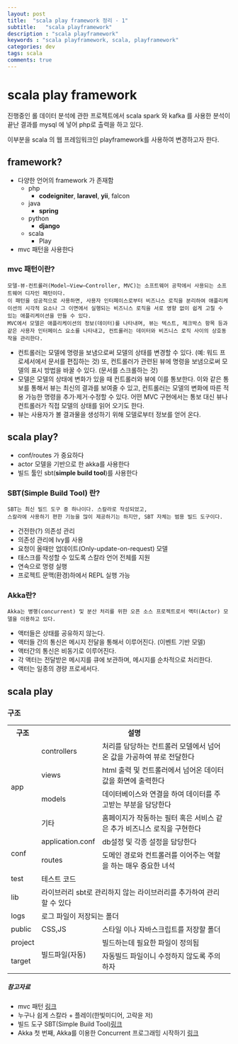 ```yaml
---
layout: post
title:  "scala play framework 정리 - 1"
subtitle:   "scala playframework"
description : "scala playframework"
keywords : "scala playframework, scala, playframework"
categories: dev
tags: scala
comments: true
---
```

# scala play framework

진행중인 롤 데이터 분석에 관한 프로젝트에서 scala spark 와 kafka 를 사용한 분석이 끝난 결과를 mysql 에 넣어 php로 출력을 하고 있다.

이부분을 scala 의 웹 프레임워크인 playframework를 사용하여 변경하고자 한다.


## framework?
* 다양한 언어의 framework 가 존재함
	* php
		- **codeigniter**, **laravel**, **yii**, falcon
	* java
		- **spring**
	* python
		- **django**
	* scala
		- Play
* mvc 패턴을 사용한다

### mvc 패턴이란?
```
모델-뷰-컨트롤러(Model–View–Controller, MVC)는 소프트웨어 공학에서 사용되는 소프트웨어 디자인 패턴이다.
이 패턴을 성공적으로 사용하면, 사용자 인터페이스로부터 비즈니스 로직을 분리하여 애플리케이션의 시각적 요소나 그 이면에서 실행되는 비즈니스 로직을 서로 영향 없이 쉽게 고칠 수 있는 애플리케이션을 만들 수 있다.
MVC에서 모델은 애플리케이션의 정보(데이터)를 나타내며, 뷰는 텍스트, 체크박스 항목 등과 같은 사용자 인터페이스 요소를 나타내고, 컨트롤러는 데이터와 비즈니스 로직 사이의 상호동작을 관리한다.
```
* 컨트롤러는 모델에 명령을 보냄으로써 모델의 상태를 변경할 수 있다. (예: 워드 프로세서에서 문서를 편집하는 것) 또, 컨트롤러가 관련된 뷰에 명령을 보냄으로써 모델의 표시 방법을 바꿀 수 있다. (문서를 스크롤하는 것)
* 모델은 모델의 상태에 변화가 있을 때 컨트롤러와 뷰에 이를 통보한다. 이와 같은 통보를 통해서 뷰는 최신의 결과를 보여줄 수 있고, 컨트롤러는 모델의 변화에 따른 적용 가능한 명령을 추가·제거·수정할 수 있다. 어떤 MVC 구현에서는 통보 대신 뷰나 컨트롤러가 직접 모델의 상태를 읽어 오기도 한다.
* 뷰는 사용자가 볼 결과물을 생성하기 위해 모델로부터 정보를 얻어 온다.

## scala play?

* conf/routes 가 중요하다
* actor 모델을 기반으로 한 akka를 사용한다
* 빌드 툴인 sbt(**simple build tool**)를 사용한다


### SBT(Simple Build Tool) 란?
```
SBT는 최신 빌드 도구 중 하나이다. 스칼라로 작성되었고,
스칼라에 사용하기 편한 기능을 많이 제공하기는 하지만, SBT 자체는 범용 빌드 도구이다.
```
* 건전한(?) 의존성 관리
* 의존성 관리에 Ivy를 사용
* 요청이 올때만 업데이트(Only-update-on-request) 모델
* 태스크를 작성할 수 있도록 스칼라 언어 전체를 지원
* 연속으로 명령 실행
* 프로젝트 문맥(환경)하에서 REPL 실행 가능

### Akka란?
```
Akka는 병행(concurrent) 및 분산 처리를 위한 오픈 소스 프로젝트로서 액터(Actor) 모델을 이용하고 있다.
```
* 액터들은 상태를 공유하지 않는다.
* 액터들 간의 통신은 메시지 전달을 통해서 이루어진다. (이벤트 기반 모델)
* 액터간의 통신은 비동기로 이루어진다.
* 각 액터는 전달받은 메시지를 큐에 보관하며, 메시지를 순차적으로 처리한다.
* 액터는 일종의 경량 프로세서다.


## scala play

### 구조
<table>
<tr>
  <th>구조</th><th colspan='2'>설명</th>
</tr>
<tr>
  <td rowspan='4'>app</td><td>controllers</td><td>처리를 담당하는 컨트롤러 모델에서 넘어온 값을 가공하여 뷰로 전달한다</td>
</tr>
<tr>
  <td>views</td><td>html 출력 및 컨트롤러에서 넘어온 데이터 값을 화면에 출력한다</td>
</tr>

<tr>
  <td>models</td><td>데이터베이스와 연결을 하여 데이터를 주고받는 부분을 담당한다</td>
</tr>
<tr>
  <td>기타</td><td>홈페이지가 작동하는 필터 혹은 서비스 같은 추가 비즈니스 로직을 구현한다</td>
</tr>
<tr>
  <td rowspan='2'>conf</td><td>application.conf</td><td>db설정 및 각종 설정을 담당한다</td>
</tr>
<tr>
  <td>routes</td><td>도메인 경로와 컨트롤러를 이어주는 역할을 하는 매우 중요한 녀석</td>
</tr>
<tr>
  <td>test</td><td colspan="2">테스트 코드</td>
</tr>
<tr>
  <td>lib</td><td colspan="2">라이브러리 sbt로 관리하지 않는 라이브러리를 추가하여 관리 할 수 있다</td>
</tr>
<tr>
  <td>logs</td><td colspan="2">로그 파일이 저장되는 폴더</td>
</tr>
<tr>
  <td>public</td><td>CSS,JS</td><td>스타일 이나 자바스크립트를 저장할 폴더</td>
</tr>
<tr>
  <td>project</td><td rowspan='2'>빌드파일(자동)</td><td>빌드하는데 필요한 파일이 정의됨</td>
</tr>
<tr>
  <td>target</td>
  <td>자동빌드 파일이니 수정하지 않도록 주의하자</td>
</tr>
</table>

##### 참고자료
* mvc 패턴 [링크](https://ko.wikipedia.org/wiki/모델-뷰-컨트롤러)
* 누구나 쉽게 스칼라 + 플레이(한빛미디어, 고락윤 저)
* 빌드 도구 SBT(Simple Build Tool)[링크](https://twitter.github.io/scala_school/ko/sbt.html)
* Akka 첫 번째, Akka를 이용한 Concurrent 프로그래밍 시작하기 [링크](http://javacan.tistory.com/entry/akka-1-start)
